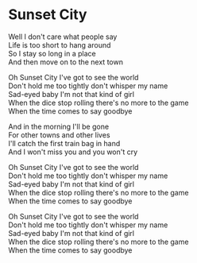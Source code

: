 # Sunset City  

Well I don't care what people say  
Life is too short to hang around  
So I stay so long in a place  
And then move on to the next town  

Oh Sunset City I've got to see the world  
Don't hold me too tightly don't whisper my name  
Sad-eyed baby I'm not that kind of girl  
When the dice stop rolling there's no more to the game  
When the time comes to say goodbye  

And in the morning I'll be gone  
For other towns and other lives  
I'll catch the first train bag in hand  
And I won't miss you and you won't cry  

Oh Sunset City I've got to see the world  
Don't hold me too tightly don't whisper my name  
Sad-eyed baby I'm not that kind of girl  
When the dice stop rolling there's no more to the game  
When the time comes to say goodbye  

Oh Sunset City I've got to see the world  
Don't hold me too tightly don't whisper my name  
Sad-eyed baby I'm not that kind of girl  
When the dice stop rolling there's no more to the game  
When the time comes to say goodbye  
